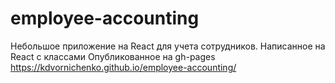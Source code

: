 # employee-accounting
Небольшое приложение на React для учета сотрудников.
Написанное на React с классами
Опубликованное на gh-pages https://kdvornichenko.github.io/employee-accounting/
